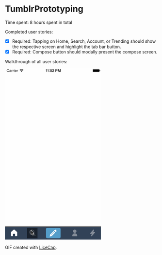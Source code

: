 # TumblrPrototyping

Time spent: 8 hours spent in total

Completed user stories:

 * [x] Required: Tapping on Home, Search, Account, or Trending should show the respective screen and highlight the tab bar button.
 * [x] Required: Compose button should modally present the compose screen.

Walkthrough of all user stories:

![Video Walkthrough](recording1.gif)

GIF created with [LiceCap](http://www.cockos.com/licecap/).

